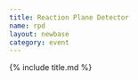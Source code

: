 ```yaml
---
title: Reaction Plane Detector
name: rpd
layout: newbase
category: event
---
```

{% include title.md %}


